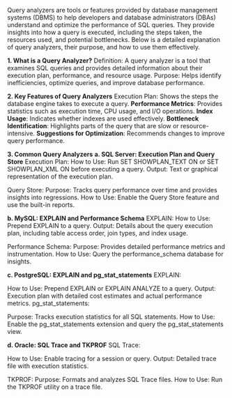 Query analyzers are tools or features provided by database management systems (DBMS) to help developers and database administrators (DBAs) understand and optimize the performance of SQL queries. They provide insights into how a query is executed, including the steps taken, the resources used, and potential bottlenecks. Below is a detailed explanation of query analyzers, their purpose, and how to use them effectively.

**1. What is a Query Analyzer?**
Definition: A query analyzer is a tool that examines SQL queries and provides detailed information about their execution plan, performance, and resource usage.
Purpose: Helps identify inefficiencies, optimize queries, and improve database performance.

**2. Key Features of Query Analyzers**
Execution Plan: Shows the steps the database engine takes to execute a query.
**Performance Metrics**: Provides statistics such as execution time, CPU usage, and I/O operations.
**Index Usage**: Indicates whether indexes are used effectively.
**Bottleneck Identification**: Highlights parts of the query that are slow or resource-intensive.
**Suggestions for Optimization**: Recommends changes to improve query performance.

**3. Common Query Analyzers**
**a. SQL Server: Execution Plan and Query Store**
Execution Plan:
How to Use: Run SET SHOWPLAN_TEXT ON or SET SHOWPLAN_XML ON before executing a query.
Output: Text or graphical representation of the execution plan.

Query Store:
Purpose: Tracks query performance over time and provides insights into regressions.
How to Use: Enable the Query Store feature and use the built-in reports.

**b. MySQL: EXPLAIN and Performance Schema**
EXPLAIN:
How to Use: Prepend EXPLAIN to a query.
Output: Details about the query execution plan, including table access order, join types, and index usage.

Performance Schema:
Purpose: Provides detailed performance metrics and instrumentation.
How to Use: Query the performance_schema database for insights.

**c. PostgreSQL: EXPLAIN and pg_stat_statements**
EXPLAIN:

How to Use: Prepend EXPLAIN or EXPLAIN ANALYZE to a query.
Output: Execution plan with detailed cost estimates and actual performance metrics.
pg_stat_statements:

Purpose: Tracks execution statistics for all SQL statements.
How to Use: Enable the pg_stat_statements extension and query the pg_stat_statements view.

**d. Oracle: SQL Trace and TKPROF**
SQL Trace:

How to Use: Enable tracing for a session or query.
Output: Detailed trace file with execution statistics.

TKPROF:
Purpose: Formats and analyzes SQL Trace files.
How to Use: Run the TKPROF utility on a trace file.